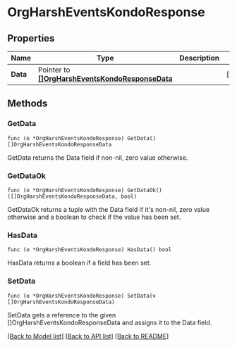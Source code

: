 # OrgHarshEventsKondoResponse

## Properties

Name | Type | Description | Notes
------------ | ------------- | ------------- | -------------
**Data** | Pointer to [**[]OrgHarshEventsKondoResponseData**](OrgHarshEventsKondoResponse_data.md) |  | [optional] 

## Methods

### GetData

`func (o *OrgHarshEventsKondoResponse) GetData() []OrgHarshEventsKondoResponseData`

GetData returns the Data field if non-nil, zero value otherwise.

### GetDataOk

`func (o *OrgHarshEventsKondoResponse) GetDataOk() ([]OrgHarshEventsKondoResponseData, bool)`

GetDataOk returns a tuple with the Data field if it's non-nil, zero value otherwise
and a boolean to check if the value has been set.

### HasData

`func (o *OrgHarshEventsKondoResponse) HasData() bool`

HasData returns a boolean if a field has been set.

### SetData

`func (o *OrgHarshEventsKondoResponse) SetData(v []OrgHarshEventsKondoResponseData)`

SetData gets a reference to the given []OrgHarshEventsKondoResponseData and assigns it to the Data field.


[[Back to Model list]](../README.md#documentation-for-models) [[Back to API list]](../README.md#documentation-for-api-endpoints) [[Back to README]](../README.md)


